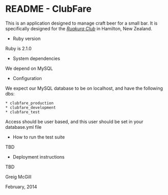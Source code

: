 # README - ClubFare

This is an application designed to manage craft beer for a small bar.
It is specifically designed for the [*Ruakura Club*](http://ruakura-club.co.nz) in Hamilton, New Zealand.

* Ruby version

Ruby is 2.1.0

* System dependencies

We depend on MySQL

* Configuration

We expect our MySQL database to be on localhost, and have the following dbs:

	* clubfare_production
	* clubfare_development
	* clubfare_test

Access should be user based, and this user should be set in your database.yml file

* How to run the test suite

TBD

* Deployment instructions

TBD

Greig McGill

February, 2014
